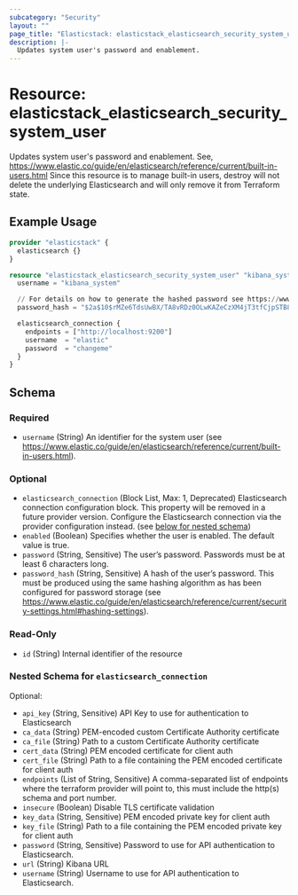 ```yaml
---
subcategory: "Security"
layout: ""
page_title: "Elasticstack: elasticstack_elasticsearch_security_system_user Resource"
description: |-
  Updates system user's password and enablement.
---
```


# Resource: elasticstack_elasticsearch_security_system_user

Updates system user's password and enablement. See, https://www.elastic.co/guide/en/elasticsearch/reference/current/built-in-users.html
Since this resource is to manage built-in users, destroy will not delete the underlying Elasticsearch and will only remove it from Terraform state.

## Example Usage

```terraform
provider "elasticstack" {
  elasticsearch {}
}

resource "elasticstack_elasticsearch_security_system_user" "kibana_system" {
  username = "kibana_system"

  // For details on how to generate the hashed password see https://www.elastic.co/guide/en/elasticsearch/reference/current/security-api-put-user.html#security-api-put-user-request-body
  password_hash = "$2a$10$rMZe6TdsUwBX/TA8vRDz0OLwKAZeCzXM4jT3tfCjpSTB8HoFuq8xO"

  elasticsearch_connection {
    endpoints = ["http://localhost:9200"]
    username  = "elastic"
    password  = "changeme"
  }
}
```

<!-- schema generated by tfplugindocs -->
## Schema

### Required

- `username` (String) An identifier for the system user (see https://www.elastic.co/guide/en/elasticsearch/reference/current/built-in-users.html).

### Optional

- `elasticsearch_connection` (Block List, Max: 1, Deprecated) Elasticsearch connection configuration block. This property will be removed in a future provider version. Configure the Elasticsearch connection via the provider configuration instead. (see [below for nested schema](#nestedblock--elasticsearch_connection))
- `enabled` (Boolean) Specifies whether the user is enabled. The default value is true.
- `password` (String, Sensitive) The user’s password. Passwords must be at least 6 characters long.
- `password_hash` (String, Sensitive) A hash of the user’s password. This must be produced using the same hashing algorithm as has been configured for password storage (see https://www.elastic.co/guide/en/elasticsearch/reference/current/security-settings.html#hashing-settings).

### Read-Only

- `id` (String) Internal identifier of the resource

<a id="nestedblock--elasticsearch_connection"></a>
### Nested Schema for `elasticsearch_connection`

Optional:

- `api_key` (String, Sensitive) API Key to use for authentication to Elasticsearch
- `ca_data` (String) PEM-encoded custom Certificate Authority certificate
- `ca_file` (String) Path to a custom Certificate Authority certificate
- `cert_data` (String) PEM encoded certificate for client auth
- `cert_file` (String) Path to a file containing the PEM encoded certificate for client auth
- `endpoints` (List of String, Sensitive) A comma-separated list of endpoints where the terraform provider will point to, this must include the http(s) schema and port number.
- `insecure` (Boolean) Disable TLS certificate validation
- `key_data` (String, Sensitive) PEM encoded private key for client auth
- `key_file` (String) Path to a file containing the PEM encoded private key for client auth
- `password` (String, Sensitive) Password to use for API authentication to Elasticsearch.
- `url` (String) Kibana URL
- `username` (String) Username to use for API authentication to Elasticsearch.
